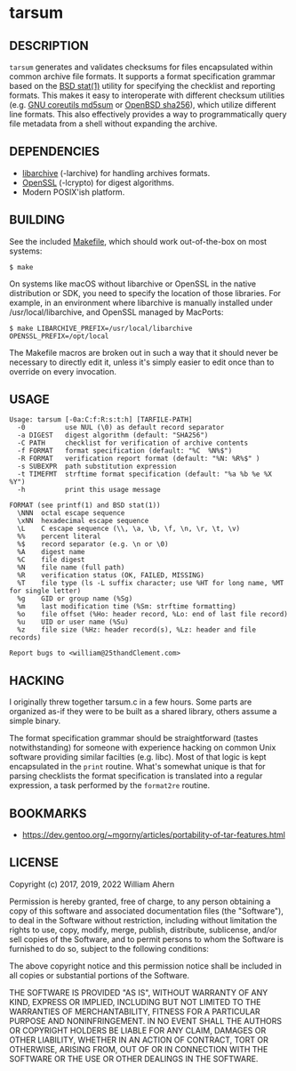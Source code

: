 # tarsum

## DESCRIPTION

`tarsum` generates and validates checksums for files encapsulated within
common archive file formats. It supports a format specification grammar
based on the [BSD stat(1)](https://man.openbsd.org/stat.1) utility for
specifying the checklist and reporting formats. This makes it easy to
interoperate with different checksum utilities (e.g. [GNU coreutils md5sum](https://www.gnu.org/software/coreutils/manual/html_node/md5sum-invocation.html)
or [OpenBSD sha256](https://man.openbsd.org/sha256.1)), which utilize
different line formats. This also effectively provides a way to
programmatically query file metadata from a shell without expanding the
archive.

## DEPENDENCIES

- [libarchive](https://www.libarchive.org/) (-larchive) for handling archives formats.
- [OpenSSL](https://www.openssl.org/) (-lcrypto) for digest algorithms.
- Modern POSIX'ish platform.

## BUILDING

See the included [Makefile](Makefile), which should work out-of-the-box
on most systems:

```
$ make
```

On systems like macOS without libarchive or OpenSSL in the native
distribution or SDK, you need to specify the location of those libraries.
For example, in an environment where libarchive is manually installed under
/usr/local/libarchive, and OpenSSL managed by MacPorts:

```
$ make LIBARCHIVE_PREFIX=/usr/local/libarchive OPENSSL_PREFIX=/opt/local
```

The Makefile macros are broken out in such a way that it should never be
necessary to directly edit it, unless it's simply easier to edit once than
to override on every invocation.

## USAGE

```
Usage: tarsum [-0a:C:f:R:s:t:h] [TARFILE-PATH]
  -0          use NUL (\0) as default record separator
  -a DIGEST   digest algorithm (default: "SHA256")
  -C PATH     checklist for verification of archive contents
  -f FORMAT   format specification (default: "%C  %N%$")
  -R FORMAT   verification report format (default: "%N: %R%$" )
  -s SUBEXPR  path substitution expression
  -t TIMEFMT  strftime format specification (default: "%a %b %e %X %Y")
  -h          print this usage message

FORMAT (see printf(1) and BSD stat(1))
  \NNN  octal escape sequence
  \xNN  hexadecimal escape sequence
  \L    C escape sequence (\\, \a, \b, \f, \n, \r, \t, \v)
  %%    percent literal
  %$    record separator (e.g. \n or \0)
  %A    digest name
  %C    file digest
  %N    file name (full path)
  %R    verification status (OK, FAILED, MISSING)
  %T    file type (ls -L suffix character; use %HT for long name, %MT for single letter)
  %g    GID or group name (%Sg)
  %m    last modification time (%Sm: strftime formatting)
  %o    file offset (%Ho: header record, %Lo: end of last file record)
  %u    UID or user name (%Su)
  %z    file size (%Hz: header record(s), %Lz: header and file records)

Report bugs to <william@25thandClement.com>
```

## HACKING

I originally threw together tarsum.c in a few hours. Some parts are
organized as-if they were to be built as a shared library, others assume a
simple binary.

The format specification grammar should be straightforward (tastes
notwithstanding) for someone with experience hacking on common Unix
software providing similar facilties (e.g. libc). Most of that logic is kept
encapsulated in the `print` routine. What's somewhat unique is that for
parsing checklists the format specification is translated into a regular
expression, a task performed by the `format2re` routine.

## BOOKMARKS

* https://dev.gentoo.org/~mgorny/articles/portability-of-tar-features.html

## LICENSE

Copyright (c) 2017, 2019, 2022  William Ahern

Permission is hereby granted, free of charge, to any person obtaining a copy
of this software and associated documentation files (the "Software"), to
deal in the Software without restriction, including without limitation the
rights to use, copy, modify, merge, publish, distribute, sublicense, and/or
sell copies of the Software, and to permit persons to whom the Software is
furnished to do so, subject to the following conditions:

The above copyright notice and this permission notice shall be included in
all copies or substantial portions of the Software.

THE SOFTWARE IS PROVIDED "AS IS", WITHOUT WARRANTY OF ANY KIND, EXPRESS OR
IMPLIED, INCLUDING BUT NOT LIMITED TO THE WARRANTIES OF MERCHANTABILITY,
FITNESS FOR A PARTICULAR PURPOSE AND NONINFRINGEMENT. IN NO EVENT SHALL THE
AUTHORS OR COPYRIGHT HOLDERS BE LIABLE FOR ANY CLAIM, DAMAGES OR OTHER
LIABILITY, WHETHER IN AN ACTION OF CONTRACT, TORT OR OTHERWISE, ARISING
FROM, OUT OF OR IN CONNECTION WITH THE SOFTWARE OR THE USE OR OTHER DEALINGS
IN THE SOFTWARE.
